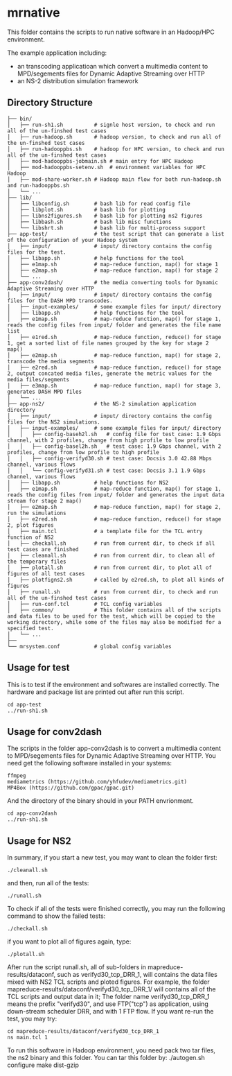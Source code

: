 mrnative
========

This folder contains the scripts to run native software in an Hadoop/HPC environment.

The example application including:

  * an transcoding applicatioan which convert a multimedia content to MPD/segements files for Dynamic Adaptive Streaming over HTTP
  * an NS-2 distribution simulation framework

Directory Structure
-------------------

    ├── bin/
    │   ├── run-sh1.sh          # signle host version, to check and run all of the un-finshed test cases
    │   ├── run-hadoop.sh       # hadoop version, to check and run all of the un-finshed test cases
    │   ├── run-hadooppbs.sh    # hadoop for HPC version, to check and run all of the un-finshed test cases
    │   ├── mod-hadooppbs-jobmain.sh # main entry for HPC Hadoop
    │   ├── mod-hadooppbs-setenv.sh  # environment variables for HPC Hadoop
    │   ├── mod-share-worker.sh # Hadoop main flow for both run-hadoop.sh and run-hadooppbs.sh
    │   └── ...
    ├── lib/
    │   ├── libconfig.sh        # bash lib for read config file
    │   ├── libplot.sh          # bash lib for plotting
    │   ├── libns2figures.sh    # bash lib for plotting ns2 figures
    │   ├── libbash.sh          # bash lib misc functions
    │   └── libshrt.sh          # bash lib for multi-process support
    ├── app-test/               # the test script that can generate a list of the configuration of your Hadoop system
    │   ├── input/              # input/ directory contains the config files for the test.
    │   ├── libapp.sh           # help functions for the tool
    │   ├── e1map.sh            # map-reduce function, map() for stage 1
    │   ├── e2map.sh            # map-reduce function, map() for stage 2
    │   └── ...
    ├── app-conv2dash/          # the media converting tools for Dynamic Adaptive Streaming over HTTP
    │   ├── input/              # input/ directory contains the config files for the DASH MPD transcodes.
    │   ├── input-examples/     # some example files for input/ directory
    │   ├── libapp.sh           # help functions for the tool
    │   ├── e1map.sh            # map-reduce function, map() for stage 1, reads the config files from input/ folder and generates the file name list
    │   ├── e1red.sh            # map-reduce function, reduce() for stage 1, get a sorted list of file names grouped by the key for stage 2 map()
    │   ├── e2map.sh            # map-reduce function, map() for stage 2, transcode the media segments
    │   ├── e2red.sh            # map-reduce function, reduce() for stage 2, output concated media files, generate the metric values for the media files/segments
    │   ├── e3map.sh            # map-reduce function, map() for stage 3, generates DASH MPD files
    │   └── ...
    ├── app-ns2/                # the NS-2 simulation application directory
    │   ├── input/              # input/ directory contains the config files for the NS2 simulations.
    │   ├── input-examples/     # some example files for input/ directory
    │   │   ├── config-baseh2l.sh   # config file for test case: 1.9 Gbps channel, with 2 profiles, change from high profile to low profile
    │   │   ├── config-basel2h.sh   # test case: 1.9 Gbps channel, with 2 profiles, change from low profile to high profile
    │   │   ├── config-verifyd30.sh # test case: Docsis 3.0 42.88 Mbps channel, various flows
    │   │   └── config-verifyd31.sh # test case: Docsis 3.1 1.9 Gbps channel, various flows
    │   ├── libapp.sh           # help functions for NS2
    │   ├── e1map.sh            # map-reduce function, map() for stage 1, reads the config files from input/ folder and generates the input data stream for stage 2 map()
    │   ├── e2map.sh            # map-reduce function, map() for stage 2, run the simulations
    │   ├── e2red.sh            # map-reduce function, reduce() for stage 2, plot figures
    │   ├── main.tcl            # a template file for the TCL entry function of NS2
    │   ├── checkall.sh         # run from current dir, to check if all test cases are finished
    │   ├── cleanall.sh         # run from current dir, to clean all of the temperary files
    │   ├── plotall.sh          # run from current dir, to plot all of figures of all test cases
    │   ├── plotfigns2.sh       # called by e2red.sh, to plot all kinds of figures
    │   ├── runall.sh           # run from current dir, to check and run all of the un-finshed test cases
    │   ├── run-conf.tcl        # TCL config variables
    │   ├── common/             # This folder contains all of the scripts and data files to be used for the test, which will be copied to the working directory, while some of the files may also be modified for a specified test.
    │   └── ...
    ├── 
    └── mrsystem.conf           # global config variables


Usage for test
--------------

This is to test if the environment and softwares are installed correctly.
The hardware and package list are printed out after run this script.

    cd app-test
    ../run-sh1.sh


Usage for conv2dash
-------------------

The scripts in the folder app-conv2dash is to convert a multimedia content to MPD/segements files for Dynamic Adaptive Streaming over HTTP.
You need get the following software installed in your systems:

    ffmpeg
    mediametrics (https://github.com/yhfudev/mediametrics.git)
    MP4Box (https://github.com/gpac/gpac.git)

And the directory of the binary should in your PATH envrionment.

    cd app-conv2dash
    ../run-sh1.sh


Usage for NS2
-------------

In summary, if you start a new test, you may want to clean the folder first:

    ./cleanall.sh

and then, run all of the tests:

    ./runall.sh

To check if all of the tests were finished correctly, you may run the following command to show the failed tests:

    ./checkall.sh

if you want to plot all of figures again, type:

    ./plotall.sh



After run the script runall.sh, all of sub-folders in mapreduce-results/dataconf, such as verifyd30_tcp_DRR_1, will contains the data files mixed with NS2 TCL scripts and ploted figures.
For example, the folder mapreduce-results/dataconf/verifyd30_tcp_DRR_1/ will contains all of the TCL scripts and output data in it;
The folder name verifyd30_tcp_DRR_1 means the prefix "verifyd30", and use FTP("tcp") as application, using down-stream scheduler DRR, and with 1 FTP flow.
If you want re-run the test, you may try:

    cd mapreduce-results/dataconf/verifyd30_tcp_DRR_1
    ns main.tcl 1


To run this software in Hadoop environment, you need pack two tar files, the ns2 binary and this folder.
You can tar this folder by:
    ./autogen.sh
    configure
    make dist-gzip

